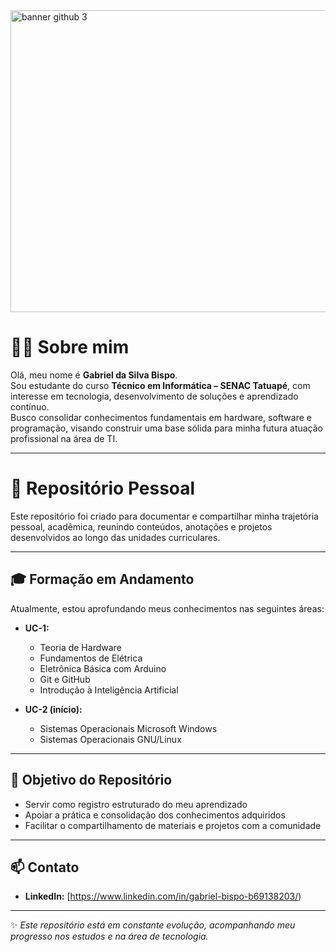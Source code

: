 <img width="1389" height="483" alt="banner github 3" src="https://github.com/user-attachments/assets/7242bcf7-c8e1-420a-8e0b-4105ab7d47be" />

# 👨‍💻 Sobre mim

Olá, meu nome é **Gabriel da Silva Bispo**.  
Sou estudante do curso **Técnico em Informática – SENAC Tatuapé**, com interesse em tecnologia, desenvolvimento de soluções e aprendizado contínuo.  
Busco consolidar conhecimentos fundamentais em hardware, software e programação, visando construir uma base sólida para minha futura atuação profissional na área de TI.  

---

# 📂 Repositório Pessoal

Este repositório foi criado para documentar e compartilhar minha trajetória pessoal, acadêmica, reunindo conteúdos, anotações e projetos desenvolvidos ao longo das unidades curriculares.  

---

## 🎓 Formação em Andamento
Atualmente, estou aprofundando meus conhecimentos nas seguintes áreas:

- **UC-1:**  
  - Teoria de Hardware  
  - Fundamentos de Elétrica  
  - Eletrônica Básica com Arduino  
  - Git e GitHub  
  - Introdução à Inteligência Artificial  

- **UC-2 (início):**  
  - Sistemas Operacionais Microsoft Windows  
  - Sistemas Operacionais GNU/Linux  

---

## 🎯 Objetivo do Repositório
- Servir como registro estruturado do meu aprendizado  
- Apoiar a prática e consolidação dos conhecimentos adquiridos  
- Facilitar o compartilhamento de materiais e projetos com a comunidade  

---

## 📫 Contato
- **LinkedIn:** [https://www.linkedin.com/in/gabriel-bispo-b69138203/)  

---

✨ *Este repositório está em constante evolução, acompanhando meu progresso nos estudos e na área de tecnologia.*
